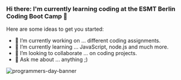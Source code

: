 ### Hi there: I'm currently learning coding at the ESMT Berlin Coding Boot Camp 👋

Here are some ideas to get you started:
           
- 🔭 I’m currently working on ... different coding assignments.
- 🌱 I’m currently learning ... JavaScript, node.js and much more.
- 👯 I’m looking to collaborate ... on coding projects.
- 💬 Ask me about ... anything ;)

![programmers-day-banner](https://user-images.githubusercontent.com/90558898/141650198-efe43956-61d2-4bbb-b280-3506ce3e034a.gif)
